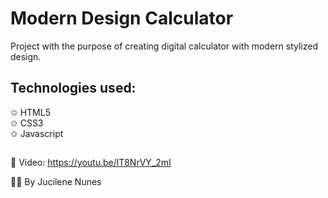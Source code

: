 # Modern Design Calculator
Project with the purpose of creating digital calculator with modern stylized design.  

## Technologies used: 
✩ HTML5 <br>
✩ CSS3 <br>
✩ Javascript <br>

##

🔗 Vídeo: https://youtu.be/lT8NrVY_2mI

👩‍💻 By Jucilene Nunes


